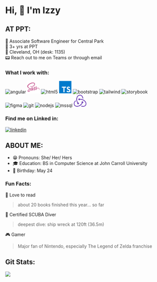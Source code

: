 Hi, :wave: I'm Izzy
=====

## AT PPT:
:necktie: Associate Software Engineer for Central Park\
:calendar: 3+ yrs at PPT\
:round_pushpin: Cleveland, OH (desk: 1135)\
:pager: Reach out to me on Teams or through email

### What I work with:
<img src="https://angular.io/assets/images/logos/angular/angular.svg" alt="angular" title="Angular" height="40"/> <img src="https://raw.githubusercontent.com/devicons/devicon/master/icons/sass/sass-original.svg" alt="sass" title="SASS" height="40"/> <img src="https://cdn.jsdelivr.net/gh/devicons/devicon/icons/html5/html5-original.svg" alt="html5" title="HTML5" height="40"/> <img src="https://raw.githubusercontent.com/devicons/devicon/master/icons/typescript/typescript-original.svg" alt="typescript" title="Typescript" height="40"/> <img src="https://cdn.jsdelivr.net/gh/devicons/devicon/icons/bootstrap/bootstrap-original.svg" alt="bootstrap" title="Bootstrap" height="40"/> <img src="https://www.vectorlogo.zone/logos/tailwindcss/tailwindcss-icon.svg" alt="tailwind" title="Tailwind" height="40"/> <img src="https://cdn.jsdelivr.net/gh/devicons/devicon/icons/storybook/storybook-original.svg" alt="storybook" title="Storybook" height="40"/> <img src="https://www.vectorlogo.zone/logos/figma/figma-icon.svg" alt="figma" title="Figma" height="40"/> <img src="https://www.vectorlogo.zone/logos/git-scm/git-scm-icon.svg" alt="git" title="Git" height="40"/> <img src="https://cdn.jsdelivr.net/gh/devicons/devicon/icons/nodejs/nodejs-original.svg" alt="nodejs" title="NodeJS" height="40"/> <img src="https://cdn.jsdelivr.net/gh/devicons/devicon/icons/microsoftsqlserver/microsoftsqlserver-plain.svg" alt="mssql" title="SQL Server" height="40"/> <img src="https://raw.githubusercontent.com/devicons/devicon/master/icons/redux/redux-original.svg" alt="redux"  title="Redux" height="40"/>

### Find me on Linked in: 
<a href="https://www.linkedin.com/in/isabel-gnagy-2022" target="_blank" rel="noopener noreferrer"><img src="https://cdn.jsdelivr.net/gh/devicons/devicon/icons/linkedin/linkedin-original.svg" height="40" alt="linkedin" Title="My LinkedIn" /> </a>

## ABOUT ME:
* :grin: Pronouns: She/ Her/ Hers
* :mortar_board: Education: BS in Computer Science at John Carroll University
* :birthday: Birthday: May 24

### Fun Facts:
:book: Love to read
> about 20 books finished this year... so far

:ocean: Certified SCUBA Diver
> deepest dive: ship wreck at 120ft (36.5m)

:video_game: Gamer
> Major fan of Nintendo, especially The Legend of Zelda franchise

## Git Stats:
<a href="http://www.github.com/izzyGnagy"><img src="https://github-readme-streak-stats.herokuapp.com/?user=izzyGnagy&stroke=14b8a6&background=22272e&ring=ffffff&fire=ffffff&currStreakNum=14b8a6&currStreakLabel=ffffff&sideNums=14b8a6&sideLabels=14b8a6&dates=14b8a6&hide_border=true" /></a>
